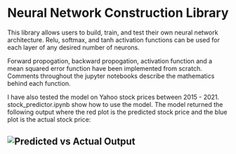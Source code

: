 # Neural Network Construction Library

This library allows users to build, train, and test their own neural network architecture.
Relu, softmax, and tanh activation functions can be used for each layer of any desired number of neurons.

Forward propogation, backward propogation, activation function and a mean squared error function have been implemented from scratch.
Comments throughout the jupyter notebooks describe the mathematics behind each function.


I have also tested the model on Yahoo stock prices between 2015 - 2021.
stock_predictor.ipynb show how to use the model.
The model returned the following output where the red plot is the predicted stock price and the blue plot is the actual stock price:
## ![Predicted vs Actual Output](https://github.com/user-attachments/assets/43de3822-2f52-4fbb-9457-f9cc403f494f)
